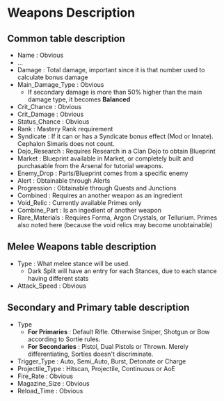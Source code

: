 # Weapons Description

## Common table description
- Name : Obvious
- ...
- Damage : Total damage, important since it is that number used to calculate bonus damage
- Main_Damage_Type : Obvious
  - If secondary damage is more than 50% higher than the main damage type, it becomes **Balanced**
- Crit_Chance : Obvious
- Crit_Damage : Obvious
- Status_Chance : Obvious
- Rank : Mastery Rank requirement
- Syndicate : If it can or has a Syndicate bonus effect (Mod or Innate). Cephalon Simaris does not count.
- Dojo_Research : Requires Research in a Clan Dojo to obtain Blueprint
- Market : Blueprint available in Market, or completely built and purchasable from the Arsenal for tutorial weapons.
- Enemy_Drop : Parts/Blueprint comes from a specific enemy
- Alert : Obtainable through Alerts
- Progression : Obtainable through Quests and Junctions
- Combined : Requires an another weapon as an ingredient
- Void_Relic : Currently available Primes only
- Combine_Part : Is an ingedient of another weapon
- Rare_Materials : Requires Forma, Argon Crystals, or Tellurium. Primes also noted here (because the void relics may become unobtainable)

## Melee Weapons table description
- Type : What melee stance will be used.
  - Dark Split will have an entry for each Stances, due to each stance having different stats
- Attack_Speed : Obvious

## Secondary and Primary table description
- Type
  - **For Primaries** : Default Rifle. Otherwise Sniper, Shotgun or Bow according to Sortie rules.
  - **For Secondaries** : Pistol, Dual Pistols or Thrown. Merely differentiating, Sorties doesn't discriminate.
- Trigger_Type : Auto, Semi_Auto, Burst, Detonate or Charge
- Projectile_Type : Hitscan, Projectile, Continuous or AoE
- Fire_Rate : Obvious
- Magazine_Size : Obvious
- Reload_Time : Obvious
